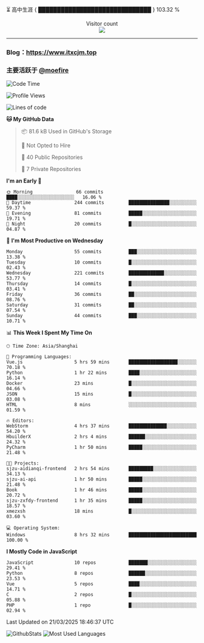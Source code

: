 ⏳ 高中生涯 { ██████████████████████████████ } 103.32 %
<p align="center"> 
  Visitor count<br>
  <img src="https://profile-counter.glitch.me/itxcjm/count.svg" />
</p>

---
### Blog：https://www.itxcjm.top
### 主要活跃于 [@moefire](https://github.com/moefire)
<!--START_SECTION:waka-->
![Code Time](http://img.shields.io/badge/Code%20Time-61%20hrs%2014%20mins-blue)

![Profile Views](http://img.shields.io/badge/Profile%20Views-0-blue)

![Lines of code](https://img.shields.io/badge/From%20Hello%20World%20I%27ve%20Written-794.9%20thousand%20lines%20of%20code-blue)

**🐱 My GitHub Data** 

> 📦 81.6 kB Used in GitHub's Storage 
 > 
> 🚫 Not Opted to Hire
 > 
> 📜 40 Public Repositories 
 > 
> 🔑 7 Private Repositories 
 > 
**I'm an Early 🐤** 

```text
🌞 Morning                66 commits          ████░░░░░░░░░░░░░░░░░░░░░   16.06 % 
🌆 Daytime                244 commits         ███████████████░░░░░░░░░░   59.37 % 
🌃 Evening                81 commits          █████░░░░░░░░░░░░░░░░░░░░   19.71 % 
🌙 Night                  20 commits          █░░░░░░░░░░░░░░░░░░░░░░░░   04.87 % 
```
📅 **I'm Most Productive on Wednesday** 

```text
Monday                   55 commits          ███░░░░░░░░░░░░░░░░░░░░░░   13.38 % 
Tuesday                  10 commits          █░░░░░░░░░░░░░░░░░░░░░░░░   02.43 % 
Wednesday                221 commits         █████████████░░░░░░░░░░░░   53.77 % 
Thursday                 14 commits          █░░░░░░░░░░░░░░░░░░░░░░░░   03.41 % 
Friday                   36 commits          ██░░░░░░░░░░░░░░░░░░░░░░░   08.76 % 
Saturday                 31 commits          ██░░░░░░░░░░░░░░░░░░░░░░░   07.54 % 
Sunday                   44 commits          ███░░░░░░░░░░░░░░░░░░░░░░   10.71 % 
```


📊 **This Week I Spent My Time On** 

```text
🕑︎ Time Zone: Asia/Shanghai

💬 Programming Languages: 
Vue.js                   5 hrs 59 mins       ██████████████████░░░░░░░   70.18 % 
Python                   1 hr 22 mins        ████░░░░░░░░░░░░░░░░░░░░░   16.14 % 
Docker                   23 mins             █░░░░░░░░░░░░░░░░░░░░░░░░   04.66 % 
JSON                     15 mins             █░░░░░░░░░░░░░░░░░░░░░░░░   03.08 % 
HTML                     8 mins              ░░░░░░░░░░░░░░░░░░░░░░░░░   01.59 % 

🔥 Editors: 
WebStorm                 4 hrs 37 mins       ██████████████░░░░░░░░░░░   54.20 % 
HbuilderX                2 hrs 4 mins        ██████░░░░░░░░░░░░░░░░░░░   24.32 % 
PyCharm                  1 hr 50 mins        █████░░░░░░░░░░░░░░░░░░░░   21.48 % 

🐱‍💻 Projects: 
sjzu-aidianqi-frontend   2 hrs 54 mins       █████████░░░░░░░░░░░░░░░░   34.13 % 
sjzu-ai-api              1 hr 50 mins        █████░░░░░░░░░░░░░░░░░░░░   21.48 % 
Book                     1 hr 46 mins        █████░░░░░░░░░░░░░░░░░░░░   20.72 % 
sjzu-zxfdy-frontend      1 hr 35 mins        █████░░░░░░░░░░░░░░░░░░░░   18.57 % 
xmezxsh                  18 mins             █░░░░░░░░░░░░░░░░░░░░░░░░   03.60 % 

💻 Operating System: 
Windows                  8 hrs 32 mins       █████████████████████████   100.00 % 
```

**I Mostly Code in JavaScript** 

```text
JavaScript               10 repos            ███████░░░░░░░░░░░░░░░░░░   29.41 % 
Python                   8 repos             ██████░░░░░░░░░░░░░░░░░░░   23.53 % 
Vue                      5 repos             ████░░░░░░░░░░░░░░░░░░░░░   14.71 % 
C                        2 repos             █░░░░░░░░░░░░░░░░░░░░░░░░   05.88 % 
PHP                      1 repo              █░░░░░░░░░░░░░░░░░░░░░░░░   02.94 % 
```




 Last Updated on 21/03/2025 18:46:37 UTC
<!--END_SECTION:waka-->
![GithubStats](https://github-readme-stats-blue-three.vercel.app/api?username=itxcjm&show_icons=true&theme=light&layout=compact&locale=cn&include_all_commits=true&count_private=true&role=OWNER,ORGANIZATION_MEMBER,COLLABORATOR)
![Most Used Languages](https://github-readme-stats-blue-three.vercel.app/api/top-langs/?username=itxcjm&theme=light&layout=compact&count_private=true&role=OWNER,ORGANIZATION_MEMBER,COLLABORATOR)
